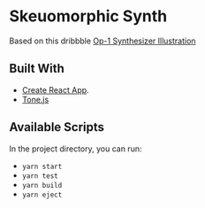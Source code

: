# Skeuomorphic Synth

Based on this dribbble [Op-1 Synthesizer Illustration](https://dribbble.com/shots/9532642-Op-1-Synthesizer-Illustration)

## Built With

- [Create React App](https://github.com/facebook/create-react-app).
- [Tone.js](https://tonejs.github.io/)

## Available Scripts

In the project directory, you can run:

- `yarn start`
- `yarn test`
- `yarn build`
- `yarn eject`
